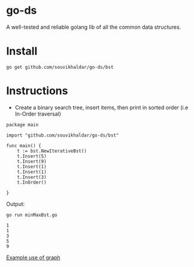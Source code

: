 # go-ds
A well-tested and reliable golang lib of all the common data structures.

# Install
`go get github.com/souvikhaldar/go-ds/bst`

# Instructions
* Create a binary search tree, insert items, then print in sorted order (i.e In-Order traversal)  

```
package main

import "github.com/souvikhaldar/go-ds/bst"

func main() {
	t := bst.NewIterativeBst()
	t.Insert(5)
	t.Insert(9)
	t.Insert(1)
	t.Insert(1)
	t.Insert(3)
	t.InOrder()

}
```
Output:  
```
go run minMaxBst.go

1
1
3
5
9

```

[Example use of graph](https://github.com/souvikhaldar/alien-invasion)
